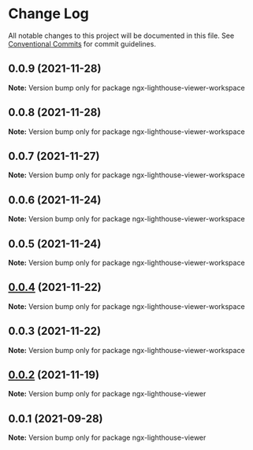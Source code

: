 # Change Log

All notable changes to this project will be documented in this file.
See [Conventional Commits](https://conventionalcommits.org) for commit guidelines.

## 0.0.9 (2021-11-28)

**Note:** Version bump only for package ngx-lighthouse-viewer-workspace





## 0.0.8 (2021-11-28)

**Note:** Version bump only for package ngx-lighthouse-viewer-workspace





## 0.0.7 (2021-11-27)

**Note:** Version bump only for package ngx-lighthouse-viewer-workspace





## 0.0.6 (2021-11-24)

**Note:** Version bump only for package ngx-lighthouse-viewer-workspace





## 0.0.5 (2021-11-24)

**Note:** Version bump only for package ngx-lighthouse-viewer-workspace





## [0.0.4](https://github.com/dvelasquez/lighthouse-viewer/compare/ngx-lighthouse-viewer-workspace@0.0.3...ngx-lighthouse-viewer-workspace@0.0.4) (2021-11-22)

**Note:** Version bump only for package ngx-lighthouse-viewer-workspace





## 0.0.3 (2021-11-22)

**Note:** Version bump only for package ngx-lighthouse-viewer-workspace





## [0.0.2](https://github.com/dvelasquez/lighthouse-viewer/compare/ngx-lighthouse-viewer@0.0.1...ngx-lighthouse-viewer@0.0.2) (2021-11-19)

**Note:** Version bump only for package ngx-lighthouse-viewer





## 0.0.1 (2021-09-28)

**Note:** Version bump only for package ngx-lighthouse-viewer
